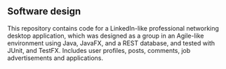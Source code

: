 ## Software design 

This repository contains code for a LinkedIn-like professional networking desktop application, which was designed as a group in an Agile-like environment using Java, JavaFX, 
and a REST database, and tested with JUnit, and TestFX. Includes user profiles, posts, comments, job advertisements and applications. 



